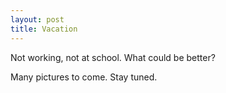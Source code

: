 ```yaml
---
layout: post
title: Vacation
---
```


Not working, not at school. What could be better?

Many pictures to come. Stay tuned.
